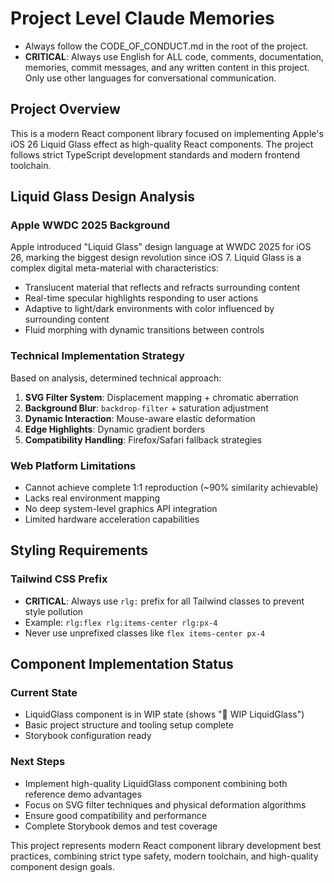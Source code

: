 # Project Level Claude Memories

- Always follow the CODE_OF_CONDUCT.md in the root of the project.
- **CRITICAL**: Always use English for ALL code, comments, documentation, memories, commit messages, and any written content in this project. Only use other languages for conversational communication.

## Project Overview

This is a modern React component library focused on implementing Apple's iOS 26 Liquid Glass effect as high-quality React components. The project follows strict TypeScript development standards and modern frontend toolchain.

## Liquid Glass Design Analysis

### Apple WWDC 2025 Background

Apple introduced "Liquid Glass" design language at WWDC 2025 for iOS 26, marking the biggest design revolution since iOS 7. Liquid Glass is a complex digital meta-material with characteristics:

- Translucent material that reflects and refracts surrounding content
- Real-time specular highlights responding to user actions
- Adaptive to light/dark environments with color influenced by surrounding content
- Fluid morphing with dynamic transitions between controls

### Technical Implementation Strategy

Based on analysis, determined technical approach:

1. **SVG Filter System**: Displacement mapping + chromatic aberration
2. **Background Blur**: `backdrop-filter` + saturation adjustment
3. **Dynamic Interaction**: Mouse-aware elastic deformation
4. **Edge Highlights**: Dynamic gradient borders
5. **Compatibility Handling**: Firefox/Safari fallback strategies

### Web Platform Limitations

- Cannot achieve complete 1:1 reproduction (~90% similarity achievable)
- Lacks real environment mapping
- No deep system-level graphics API integration
- Limited hardware acceleration capabilities

## Styling Requirements

### Tailwind CSS Prefix

- **CRITICAL**: Always use `rlg:` prefix for all Tailwind classes to prevent style pollution
- Example: `rlg:flex rlg:items-center rlg:px-4`
- Never use unprefixed classes like `flex items-center px-4`

## Component Implementation Status

### Current State

- LiquidGlass component is in WIP state (shows "🚧 WIP LiquidGlass")
- Basic project structure and tooling setup complete
- Storybook configuration ready

### Next Steps

- Implement high-quality LiquidGlass component combining both reference demo advantages
- Focus on SVG filter techniques and physical deformation algorithms
- Ensure good compatibility and performance
- Complete Storybook demos and test coverage

This project represents modern React component library development best practices, combining strict type safety, modern toolchain, and high-quality component design goals.

